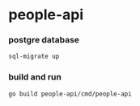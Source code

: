 # people-api

### postgre database

```sh
sql-migrate up
```

### build and run
```sh
go build people-api/cmd/people-api
```
